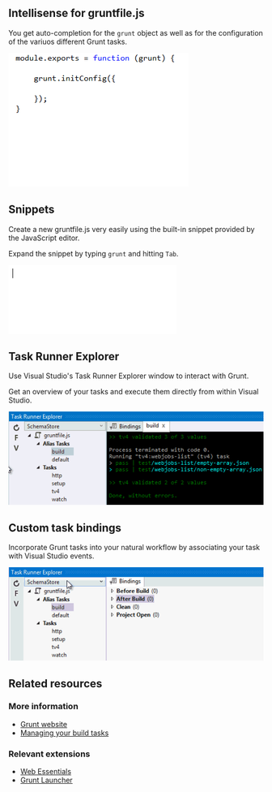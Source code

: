﻿<properties
	pageTitle="Grunt"
	description="Visual Studio has first-class support for the node.js based Grunt task runner."
	slug="grunt"
	keywords="grunt, gruntjs, grunt.js, task runner"
/>

## Intellisense for gruntfile.js
You get auto-completion for the `grunt` object as well as for the
configuration of the variuos different Grunt tasks.

![Grunt auto-completion](_assets/grunt-auto-completion.gif)

## Snippets
Create a new gruntfile.js very easily using the built-in snippet provided
by the JavaScript editor.

Expand the snippet by typing `grunt` and hitting `Tab`.

![Grunt snippet](_assets/grunt-snippets.gif)

## Task Runner Explorer
Use Visual Studio's Task Runner Explorer window to interact with Grunt.

Get an overview of your tasks and execute them directly from within
Visual Studio.

![Grunt in Task Runner Explorer](_assets/grunt-task-runner-explorer.gif)

## Custom task bindings
Incorporate Grunt tasks into your natural workflow by associating your task
with Visual Studio events.

![Grunt task bindings](_assets/grunt-task-bindings.gif)

<aside role="complementary">

## Related resources

<section>

### More information

- [Grunt website](http://gruntjs.com/)
- [Managing your build tasks](http://code.tutsplus.com/tutorials/managing-your-build-tasks-with-gulpjs--net-36910)
</section>

<section>

### Relevant extensions

- [Web Essentials](https://visualstudiogallery.msdn.microsoft.com/ee6e6d8c-c837-41fb-886a-6b50ae2d06a2)
- [Grunt Launcher](https://visualstudiogallery.msdn.microsoft.com/dcbc5325-79ef-4b72-960e-0a51ee33a0ff)
</section>

</aside>